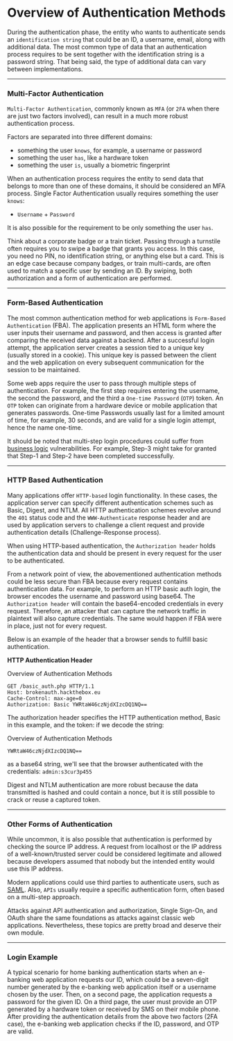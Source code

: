 # Overview of Authentication Methods

During the authentication phase, the entity who wants to authenticate sends an `identification string` that could be an ID, a username, email, along with additional data. The most common type of data that an authentication process requires to be sent together with the identification string is a password string. That being said, the type of additional data can vary between implementations.

***

### Multi-Factor Authentication

`Multi-Factor Authentication`, commonly known as `MFA` (or `2FA` when there are just two factors involved), can result in a much more robust authentication process.

Factors are separated into three different domains:

* something the user `knows`, for example, a username or password
* something the user `has`, like a hardware token
* something the user `is`, usually a biometric fingerprint

When an authentication process requires the entity to send data that belongs to more than one of these domains, it should be considered an MFA process. Single Factor Authentication usually requires something the user `knows`:

* `Username` + `Password`

It is also possible for the requirement to be only something the user `has`.

Think about a corporate badge or a train ticket. Passing through a turnstile often requires you to swipe a badge that grants you access. In this case, you need no PIN, no identification string, or anything else but a card. This is an edge case because company badges, or train multi-cards, are often used to match a specific user by sending an ID. By swiping, both authorization and a form of authentication are performed.

***

### Form-Based Authentication

The most common authentication method for web applications is `Form-Based Authentication` (FBA). The application presents an HTML form where the user inputs their username and password, and then access is granted after comparing the received data against a backend. After a successful login attempt, the application server creates a session tied to a unique key (usually stored in a cookie). This unique key is passed between the client and the web application on every subsequent communication for the session to be maintained.

Some web apps require the user to pass through multiple steps of authentication. For example, the first step requires entering the username, the second the password, and the third a `One-time Password` (`OTP`) token. An `OTP` token can originate from a hardware device or mobile application that generates passwords. One-time Passwords usually last for a limited amount of time, for example, 30 seconds, and are valid for a single login attempt, hence the name one-time.

It should be noted that multi-step login procedures could suffer from [business logic](https://owasp.org/www-community/vulnerabilities/Business\_logic\_vulnerability) vulnerabilities. For example, Step-3 might take for granted that Step-1 and Step-2 have been completed successfully.

***

### HTTP Based Authentication

Many applications offer `HTTP-based` login functionality. In these cases, the application server can specify different authentication schemes such as Basic, Digest, and NTLM. All HTTP authentication schemes revolve around the `401` status code and the `WWW-Authenticate` response header and are used by application servers to challenge a client request and provide authentication details (Challenge-Response process).

When using HTTP-based authentication, the `Authorization header` holds the authentication data and should be present in every request for the user to be authenticated.

From a network point of view, the abovementioned authentication methods could be less secure than FBA because every request contains authentication data. For example, to perform an HTTP basic auth login, the browser encodes the username and password using base64. The `Authorization header` will contain the base64-encoded credentials in every request. Therefore, an attacker that can capture the network traffic in plaintext will also capture credentials. The same would happen if FBA were in place, just not for every request.

Below is an example of the header that a browser sends to fulfill basic authentication.

**HTTP Authentication Header**

Overview of Authentication Methods

```shell-session
GET /basic_auth.php HTTP/1.1
Host: brokenauth.hackthebox.eu
Cache-Control: max-age=0
Authorization: Basic YWRtaW46czNjdXIzcDQ1NQ==
```

The authorization header specifies the HTTP authentication method, Basic in this example, and the token: if we decode the string:

Overview of Authentication Methods

```shell-session
YWRtaW46czNjdXIzcDQ1NQ==
```

as a base64 string, we'll see that the browser authenticated with the credentials: `admin:s3cur3p455`

Digest and NTLM authentication are more robust because the data transmitted is hashed and could contain a nonce, but it is still possible to crack or reuse a captured token.

***

### Other Forms of Authentication

While uncommon, it is also possible that authentication is performed by checking the source IP address. A request from localhost or the IP address of a well-known/trusted server could be considered legitimate and allowed because developers assumed that nobody but the intended entity would use this IP address.

Modern applications could use third parties to authenticate users, such as [SAML](https://en.wikipedia.org/wiki/Security\_Assertion\_Markup\_Language). Also, `APIs` usually require a specific authentication form, often based on a multi-step approach.

Attacks against API authentication and authorization, Single Sign-On, and OAuth share the same foundations as attacks against classic web applications. Nevertheless, these topics are pretty broad and deserve their own module.

***

### Login Example

A typical scenario for home banking authentication starts when an e-banking web application requests our ID, which could be a seven-digit number generated by the e-banking web application itself or a username chosen by the user. Then, on a second page, the application requests a password for the given ID. On a third page, the user must provide an OTP generated by a hardware token or received by SMS on their mobile phone. After providing the authentication details from the above two factors (2FA case), the e-banking web application checks if the ID, password, and OTP are valid.
